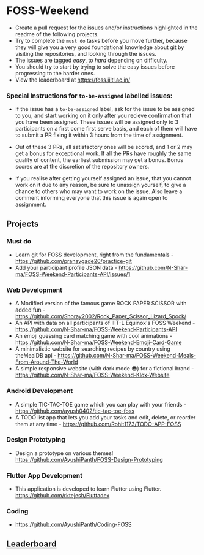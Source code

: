 # FOSS-Weekend
- Create a pull request for the issues and/or instructions highlighted in the readme of the following projects. 
- Try to complete the `must do` tasks before you move further, because they will give you a very good foundational knowledge about git by visiting the repositories, and looking through the issues. 
- The issues are tagged *easy*, to *hard* depending on difficulty. 
- You should try to start by trying to solve the easy issues before progressing to the harder ones.
- View the leaderboard at https://foss.iiitl.ac.in/


### Special Instructions for `to-be-assigned` labelled issues:
- If the issue has a `to-be-assigned` label, ask for the issue to be assigned to you, and start working on it only after you recieve confirmation that you have been assigned. These issues will be assigned only to 3 participants on a first come first serve basis, and each of them will have to submit a PR fixing it within 3 hours from the time of assignment. 

- Out of these 3 PRs, all satisfactory ones will be scored, and 1 or 2 may get a bonus for exceptional work. If all the PRs have roughly the same quality of content, the earliest submission may get a bonus. Bonus scores are at the discretion of the repository owners. 

- If you realise after getting yourself assigned an issue, that you cannot work on it due to any reason, be sure to unassign yourself, to give a chance to others who may want to work on the issue. Also leave a comment informing everyone that this issue is again open to assignment.

## Projects

### Must do
- Learn git for FOSS development, right from the fundamentals - https://github.com/pranavgade20/practice-git
- Add your participant profile JSON data - https://github.com/N-Shar-ma/FOSS-Weekend-Participants-API/issues/1


### Web Development
- A Modified version of the famous game ROCK PAPER SCISSOR with added fun - https://github.com/Shoray2002/Rock_Paper_Scissor_Lizard_Spock/  
- An API with data on all participants of IIIT-L Equinox's FOSS Weekend - https://github.com/N-Shar-ma/FOSS-Weekend-Participants-API
- An emoji guessing card matching game with cool animations - https://github.com/N-Shar-ma/FOSS-Weekend-Emoji-Card-Game
- A minimalistic website for searching recipes by country using theMealDB api - https://github.com/N-Shar-ma/FOSS-Weekend-Meals-From-Around-The-World
- A simple responsive website (with dark mode 😎) for a fictional brand - https://github.com/N-Shar-ma/FOSS-Weekend-Klox-Website


### Android Development
 - A simple TIC-TAC-TOE game which you can play with your friends - https://github.com/ayush0402/tic-tac-toe-foss
 - A TODO list app that lets you add your tasks and edit, delete, or reorder them at any time - https://github.com/Rohit1173/TODO-APP-FOSS

### Design Prototyping
 - Design a prototype on various themes! https://github.com/AyushiPanth/FOSS-Design-Prototyping

### Flutter App Development
 - This application is developed to learn Flutter using Flutter. https://github.com/rktejesh/Fluttadex

### Coding
 - https://github.com/AyushiPanth/Coding-FOSS

## [Leaderboard](https:///foss.iiitl.ac.in)
